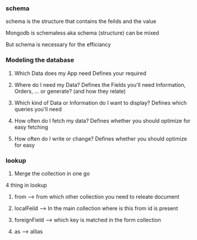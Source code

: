 ### schema

schema is the structure that contains the feilds and the value

Mongodb is schemaless aka schema (structure) can be mixed

But schema is necessary for the efficiancy 



### Modeling the database

1. Which Data does my App need 
Defines your required

2. Where do I need my Data?
Defines the Fields you'll need Information, Orders, ... or generate? (and how they relate)

3. Which kind of Data or Information do I want to display?
Defines which queries you'll need
                                                            
4. How often do I fetch my data?
Defines whether you should optimize for easy fetching

5. How often do I write or change?
Defines whether you should optimize for easy



### lookup

1. Merge the collection in one go

4 thing in lookup

1. from --> from which other collection you need to releate document

2. localFeild --> In the main collection where is this from id is present

3. foreignField --> which key is matched in the form collection

4. as --> allias